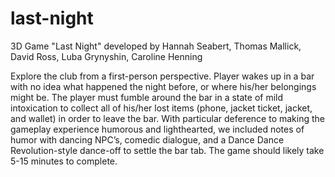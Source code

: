 # last-night
3D Game "Last Night" developed by Hannah Seabert, Thomas Mallick, David Ross, Luba Grynyshin, Caroline Henning

Explore the club from a first-person perspective. Player wakes up in a bar with no idea what happened the night before, 
or where his/her belongings might be. The player must fumble around the bar in a state of mild intoxication to collect 
all of his/her lost items (phone, jacket ticket, jacket, and wallet) in order to leave the bar. 
With particular deference to making the gameplay experience humorous and lighthearted, we included notes of humor with 
dancing NPC’s, comedic dialogue, and a Dance Dance Revolution-style dance-off to settle the bar tab. 
The game should likely take 5-15 minutes to complete.
